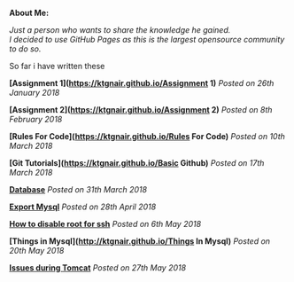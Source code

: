 **About Me:**  

_Just a person who wants to share the knowledge he gained.  
I decided to use GitHub Pages as this is the largest opensource community to do so._   

So far i have written these  

**[Assignment 1](https://ktgnair.github.io/Assignment 1)**  _Posted on 26th January 2018_  

**[Assignment 2](https://ktgnair.github.io/Assignment 2)**  _Posted on 8th February 2018_  

**[Rules For Code](https://ktgnair.github.io/Rules For Code)**  _Posted on 10th March 2018_  

**[Git Tutorials](https://ktgnair.github.io/Basic Github)** _Posted on 17th March 2018_  

**[Database](https://ktgnair.github.io/Database)** _Posted on 31th March 2018_  

**[Export Mysql](http://ktgnair.github.io/ExportMysql)** _Posted on 28th April 2018_  

**[How to disable root for ssh](http://ktgnair.github.io/DisableRoot)** _Posted on 6th May 2018_  

**[Things in Mysql](http://ktgnair.github.io/Things In Mysql)** _Posted on 20th May 2018_  

**[Issues during Tomcat](http://ktgnair.github.io/Tomcat_Issues)** _Posted on 27th May 2018_  


